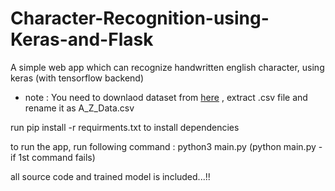 # Character-Recognition-using-Keras-and-Flask
A simple web app which can recognize handwritten english character, using keras (with tensorflow backend)
 - note : You need to downlaod dataset from [here](https://www.kaggle.com/sachinpatel21/az-handwritten-alphabets-in-csv-format) , extract .csv file and rename it as A_Z_Data.csv
 
 run pip install -r requirments.txt to install dependencies

to run the app, run following command :  python3 main.py (python main.py - if 1st command fails)

all source code and trained model is included...!!

